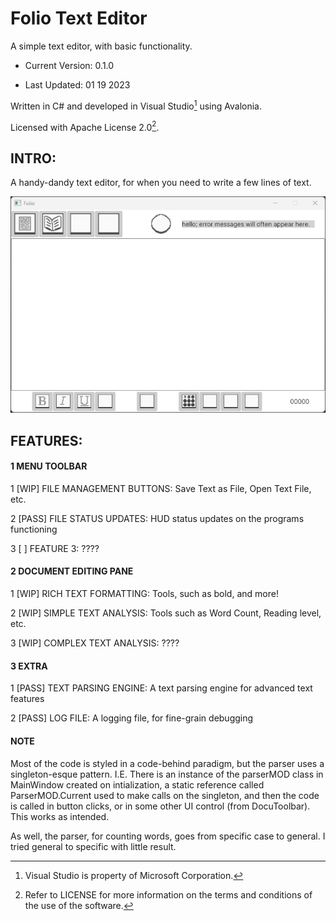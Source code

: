# Folio Text Editor
A simple text editor, with basic functionality.

- Current Version: 0.1.0

- Last Updated: 01 19 2023

Written in C# and developed in Visual Studio[^1] using Avalonia.

Licensed with Apache License 2.0[^2].

## INTRO:

A handy-dandy text editor, for when you need to write a few lines of text.

![The app in its current state](/Text-Editor-eg.jpg)

## FEATURES:

#### 1 MENU TOOLBAR

1 [WIP] FILE MANAGEMENT BUTTONS: Save Text as File, Open Text File, etc.

2 [PASS] FILE STATUS UPDATES: HUD status updates on the programs functioning

3 [ ] FEATURE 3: ????

#### 2 DOCUMENT EDITING PANE

1 [WIP] RICH TEXT FORMATTING: Tools, such as bold, and more!

2 [WIP] SIMPLE TEXT ANALYSIS: Tools such as Word Count, Reading level, etc.

3 [WIP] COMPLEX TEXT ANALYSIS: ????

#### 3 EXTRA

1 [PASS] TEXT PARSING ENGINE: A text parsing engine for advanced text features

2 [PASS] LOG FILE: A logging file, for fine-grain debugging

[^1]: Visual Studio is property of Microsoft Corporation.

[^2]: Refer to LICENSE for more information on the terms and conditions of the use of the software.

#### NOTE

Most of the code is styled in a code-behind paradigm, but the parser uses a singleton-esque pattern. I.E. There is an instance of the parserMOD class in MainWindow created on intialization, a static reference called ParserMOD.Current used to make calls on the singleton, and then the code is called in button clicks, or in some other UI control (from DocuToolbar). This works as intended.

As well, the parser, for counting words, goes from specific case to general. I tried general to specific with little result.
